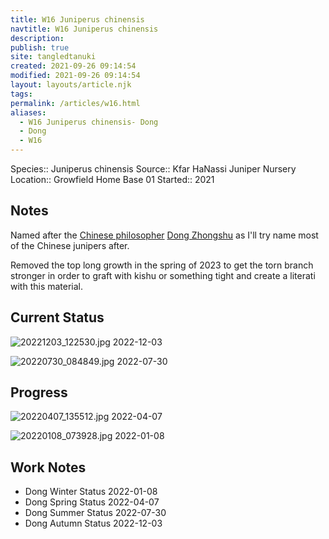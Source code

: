 ```yaml
---
title: W16 Juniperus chinensis
navtitle: W16 Juniperus chinensis
description: 
publish: true
site: tangledtanuki
created: 2021-09-26 09:14:54
modified: 2021-09-26 09:14:54
layout: layouts/article.njk
tags: 
permalink: /articles/w16.html
aliases:
  - W16 Juniperus chinensis- Dong
  - Dong
  - W16
---
```


Species:: Juniperus chinensis
Source:: Kfar HaNassi Juniper Nursery
Location:: Growfield Home Base 01
Started:: 2021
## Notes

Named after the [Chinese philosopher](https://en.wikipedia.org/wiki/List_of_Chinese_philosophers) [Dong Zhongshu](https://en.wikipedia.org/wiki/Dong_Zhongshu) as I'll try name most of the Chinese junipers after.

Removed the top long growth in the spring of 2023 to get the torn branch stronger in order to graft with kishu or something tight and create a literati with this material. 

## Current Status

![20221203_122530.jpg](/img/20221203_122530.jpg)
2022-12-03

![20220730_084849.jpg](/img/20220730_084849.jpg)
2022-07-30

## Progress

![20220407_135512.jpg](/img/20220407_135512.jpg)
2022-04-07

![20220108_073928.jpg](/img/20220108_073928.jpg)
2022-01-08


## Work Notes

- Dong Winter Status 2022-01-08
- Dong Spring Status 2022-04-07
- Dong Summer Status 2022-07-30
- Dong Autumn Status 2022-12-03


